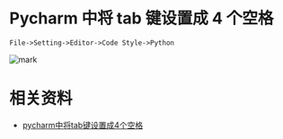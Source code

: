 
# Pycharm 中将 tab 键设置成 4 个空格


`File->Setting->Editor->Code Style->Python`

![mark](http://pacdb2bfr.bkt.clouddn.com/blog/image/181017/BLI87hc3K9.png?imageslim)


# 相关资料

- [pycharm中将tab键设置成4个空格](https://blog.csdn.net/u011731378/article/details/77637339)
